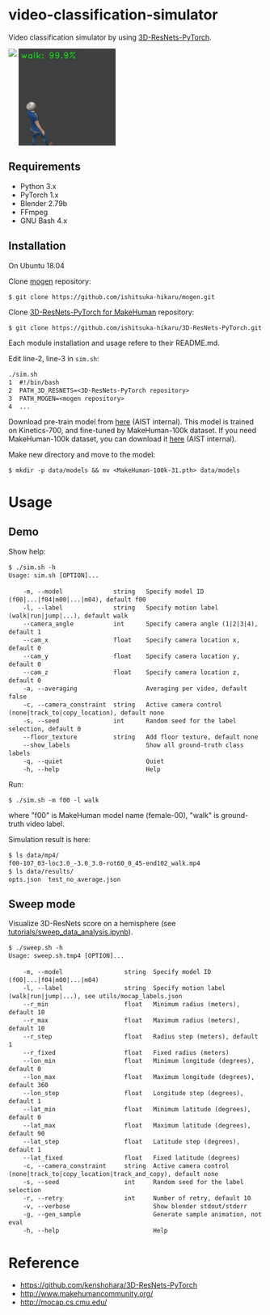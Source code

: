# video-classification-simulator
Video classification simulator by using [3D-ResNets-PyTorch][3d-resnets-pytorch].

<img src="imgs/demo_sim.gif" width="512px" align="top"> <img src="imgs/demo_sim_result.gif" width="192px" align="top">

[3d-resnets-pytorch]: https://github.com/kenshohara/3D-ResNets-PyTorch


## Requirements
- Python 3.x
- PyTorch 1.x
- Blender 2.79b
- FFmpeg
- GNU Bash 4.x


## Installation
On Ubuntu 18.04

Clone [mogen][mogen] repository:

    $ git clone https://github.com/ishitsuka-hikaru/mogen.git
    
Clone [3D-ResNets-PyTorch for MakeHuman][3d-resnets-pytorch-makehuman] repository:

    $ git clone https://github.com/ishitsuka-hikaru/3D-ResNets-PyTorch.git
    
Each module installation and usage refere to their README.md.

Edit line-2, line-3 in `sim.sh`:

    ./sim.sh
    1  #!/bin/bash
    2  PATH_3D_RESNETS=<3D-ResNets-PyTorch repository>
    3  PATH_MOGEN=<mogen repository>
    4  ...

Download pre-train model from [here][makehuman-100k-pretrain] (AIST internal).
This model is trained on Kinetics-700, and fine-tuned by MakeHuman-100k dataset.
If you need MakeHuman-100k dataset, you can download it [here][makehuman-100k-dataset] (AIST internal).

Make new directory and move to the model:

    $ mkdir -p data/models && mv <MakeHuman-100k-31.pth> data/models    

[mogen]: https://github.com/ishitsuka-hikaru/mogen
[3d-resnets-pytorch-makehuman]: https://github.com/ishitsuka-hikaru/3D-ResNets-PyTorch
[makehuman-100k-pretrain]: https://aistmail-my.sharepoint.com/:u:/g/personal/ishitsuka_hikaru_aist_go_jp/EQfx3gQlaVREpqPcj0b_DyMBouq0d-57N6QKxQyzI4sBkQ?e=9PPLUE
[makehuman-100k-dataset]: https://aistmail-my.sharepoint.com/:u:/g/personal/ishitsuka_hikaru_aist_go_jp/EaYl2B5yueFAgC2X_LS7Jm0B5lTU1ivjsvB2nAsFM-0khg?e=5gnpeQ


# Usage
## Demo

Show help:

```
$ ./sim.sh -h
Usage: sim.sh [OPTION]...

	-m, --model              string   Specify model ID (f00|...|f04|m00|...|m04), default f00
	-l, --label              string   Specify motion label (walk|run|jump|...), default walk
	--camera_angle           int      Specify camera angle (1|2|3|4), default 1
	--cam_x                  float    Specify camera location x, default 0
	--cam_y                  float    Specify camera location y, default 0
	--cam_z                  float    Specify camera location z, default 0
	-a, --averaging                   Averaging per video, default false
	-c, --camera_constraint  string   Active camera control (none|track_to|copy_location), default none
	-s, --seed               int      Random seed for the label selection, default 0
	--floor_texture          string   Add floor texture, default none
	--show_labels                     Show all ground-truth class labels
	-q, --quiet                       Quiet
	-h, --help                        Help
```

Run:

    $ ./sim.sh -m f00 -l walk 
    
where "f00" is MakeHuman model name (female-00), "walk" is ground-truth video label.

Simulation result is here:

    $ ls data/mp4/
    f00-107_03-loc3.0_-3.0_3.0-rot60_0_45-end102_walk.mp4
    $ ls data/results/
    opts.json  test_no_average.json


## Sweep mode
Visualize 3D-ResNets score on a hemisphere (see [tutorials/sweep_data_analysis.ipynb][tutorial]).

```
$ ./sweep.sh -h
Usage: sweep.sh.tmp4 [OPTION]...

    -m, --model                 string  Specify model ID (f00|...|f04|m00|...|m04)
    -l, --label                 string  Specify motion label (walk|run|jump|...), see utils/mocap_labels.json
    --r_min                     float   Minimum radius (meters), default 10
    --r_max                     float   Maximum radius (meters), default 10
    --r_step                    float   Radius step (meters), default 1
    --r_fixed                   float   Fixed radius (meters)
    --lon_min                   float   Minimum longitude (degrees), default 0
    --lon_max                   float   Maximum longitude (degrees), default 360
    --lon_step                  float   Longitude step (degrees), default 1
    --lat_min                   float   Minimum latitude (degrees), default 0
    --lat_max                   float   Maximum latitude (degrees), default 90
    --lat_step                  float   Latitude step (degrees), default 1
    --lat_fixed                 float   Fixed latitude (degrees)
    -c, --camera_constraint     string  Active camera control (none|track_to|copy_location|track_and_copy), default none
    -s, --seed                  int     Random seed for the label selection
    -r, --retry                 int     Number of retry, default 10
    -v, --verbose                       Show blender stdout/stderr
    -g, --gen_sample                    Generate sample animation, not eval
    -h, --help                          Help
```

[tutorial]: tutorials/sweep_data_analysis.ipynb

    
# Reference
- <https://github.com/kenshohara/3D-ResNets-PyTorch>
- <http://www.makehumancommunity.org/>
- <http://mocap.cs.cmu.edu/>
